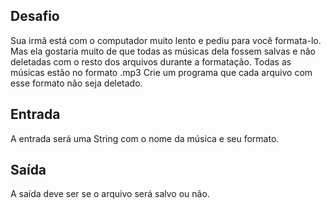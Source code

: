 ## Desafio
Sua irmã está com o computador muito lento e pediu para você formata-lo. Mas ela gostaria muito de que todas as músicas dela fossem salvas e não deletadas com o resto dos arquivos durante a formatação. Todas as músicas estão no formato .mp3
Crie um programa que cada arquivo com esse formato não seja deletado.

## Entrada
A entrada será uma String com o nome da música e seu formato.

## Saída
A saída deve ser se o arquivo será salvo ou não.
